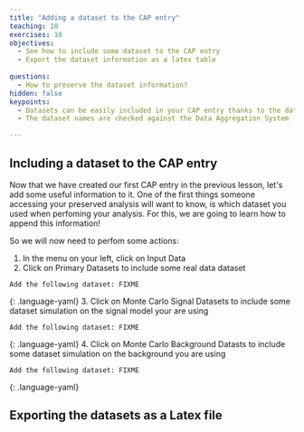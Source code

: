 ```yaml
---
title: "Adding a dataset to the CAP entry"
teaching: 10
exercises: 10
objectives:
  - See how to include some dataset to the CAP entry 
  - Export the dataset information as a latex table
  
questions:
  - How to preserve the dataset information?
hidden: false
keypoints:
  - Datasets can be easily included in your CAP entry thanks to the dataset name suggestion system
  - The dataset names are checked against the Data Aggregation System (DAS)

---
```



## Including a dataset to the CAP entry

Now that we have created our first CAP entry in the previous lesson, let's add some useful information to it. One of the first things someone accessing your preserved analysis will want to know, is which dataset you used when perfoming your analysis.
For this, we are going to learn how to append this information!

So we will now need to perfom some actions:

1. In the menu on your left, click on Input Data
2. Click on Primary Datasets to include some real data dataset
~~~
Add the following dataset: FIXME
~~~
{: .language-yaml}
3. Click on Monte Carlo Signal Datasets to include some dataset simulation on the signal model your are using
~~~
Add the following dataset: FIXME
~~~
{: .language-yaml}
4. Click on Monte Carlo Background Datasts to include some dataset simulation on the background you are using
~~~
Add the following dataset: FIXME
~~~
{: .language-yaml}





## Exporting the datasets as a Latex file


